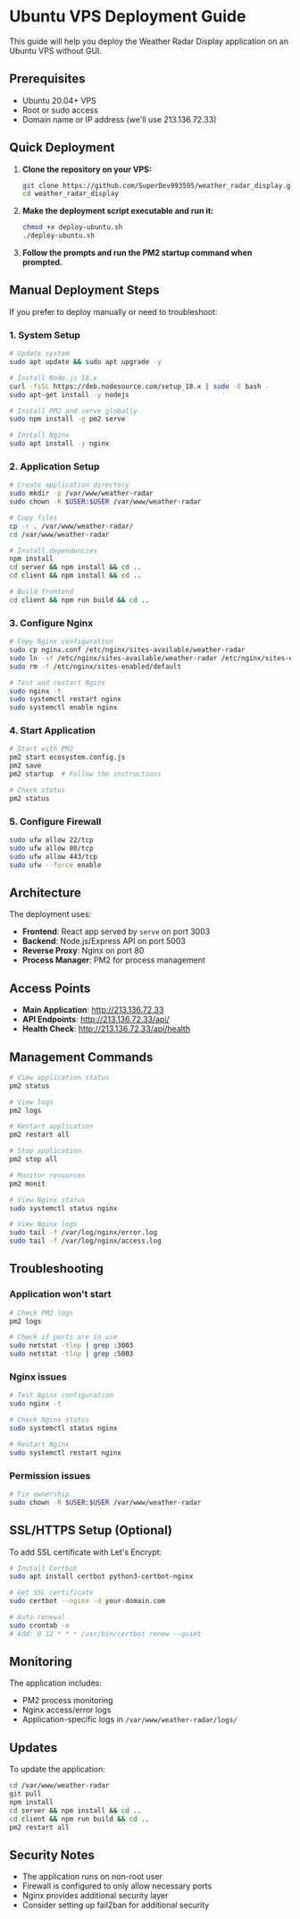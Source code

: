 # Ubuntu VPS Deployment Guide

This guide will help you deploy the Weather Radar Display application on an Ubuntu VPS without GUI.

## Prerequisites

- Ubuntu 20.04+ VPS
- Root or sudo access
- Domain name or IP address (we'll use 213.136.72.33)

## Quick Deployment

1. **Clone the repository on your VPS:**
   ```bash
   git clone https://github.com/SuperDev993595/weather_radar_display.git
   cd weather_radar_display
   ```

2. **Make the deployment script executable and run it:**
   ```bash
   chmod +x deploy-ubuntu.sh
   ./deploy-ubuntu.sh
   ```

3. **Follow the prompts and run the PM2 startup command when prompted.**

## Manual Deployment Steps

If you prefer to deploy manually or need to troubleshoot:

### 1. System Setup

```bash
# Update system
sudo apt update && sudo apt upgrade -y

# Install Node.js 18.x
curl -fsSL https://deb.nodesource.com/setup_18.x | sudo -E bash -
sudo apt-get install -y nodejs

# Install PM2 and serve globally
sudo npm install -g pm2 serve

# Install Nginx
sudo apt install -y nginx
```

### 2. Application Setup

```bash
# Create application directory
sudo mkdir -p /var/www/weather-radar
sudo chown -R $USER:$USER /var/www/weather-radar

# Copy files
cp -r . /var/www/weather-radar/
cd /var/www/weather-radar

# Install dependencies
npm install
cd server && npm install && cd ..
cd client && npm install && cd ..

# Build frontend
cd client && npm run build && cd ..
```

### 3. Configure Nginx

```bash
# Copy Nginx configuration
sudo cp nginx.conf /etc/nginx/sites-available/weather-radar
sudo ln -sf /etc/nginx/sites-available/weather-radar /etc/nginx/sites-enabled/
sudo rm -f /etc/nginx/sites-enabled/default

# Test and restart Nginx
sudo nginx -t
sudo systemctl restart nginx
sudo systemctl enable nginx
```

### 4. Start Application

```bash
# Start with PM2
pm2 start ecosystem.config.js
pm2 save
pm2 startup  # Follow the instructions

# Check status
pm2 status
```

### 5. Configure Firewall

```bash
sudo ufw allow 22/tcp
sudo ufw allow 80/tcp
sudo ufw allow 443/tcp
sudo ufw --force enable
```

## Architecture

The deployment uses:

- **Frontend**: React app served by `serve` on port 3003
- **Backend**: Node.js/Express API on port 5003
- **Reverse Proxy**: Nginx on port 80
- **Process Manager**: PM2 for process management

## Access Points

- **Main Application**: http://213.136.72.33
- **API Endpoints**: http://213.136.72.33/api/
- **Health Check**: http://213.136.72.33/api/health

## Management Commands

```bash
# View application status
pm2 status

# View logs
pm2 logs

# Restart application
pm2 restart all

# Stop application
pm2 stop all

# Monitor resources
pm2 monit

# View Nginx status
sudo systemctl status nginx

# View Nginx logs
sudo tail -f /var/log/nginx/error.log
sudo tail -f /var/log/nginx/access.log
```

## Troubleshooting

### Application won't start
```bash
# Check PM2 logs
pm2 logs

# Check if ports are in use
sudo netstat -tlnp | grep :3003
sudo netstat -tlnp | grep :5003
```

### Nginx issues
```bash
# Test Nginx configuration
sudo nginx -t

# Check Nginx status
sudo systemctl status nginx

# Restart Nginx
sudo systemctl restart nginx
```

### Permission issues
```bash
# Fix ownership
sudo chown -R $USER:$USER /var/www/weather-radar
```

## SSL/HTTPS Setup (Optional)

To add SSL certificate with Let's Encrypt:

```bash
# Install Certbot
sudo apt install certbot python3-certbot-nginx

# Get SSL certificate
sudo certbot --nginx -d your-domain.com

# Auto-renewal
sudo crontab -e
# Add: 0 12 * * * /usr/bin/certbot renew --quiet
```

## Monitoring

The application includes:
- PM2 process monitoring
- Nginx access/error logs
- Application-specific logs in `/var/www/weather-radar/logs/`

## Updates

To update the application:

```bash
cd /var/www/weather-radar
git pull
npm install
cd server && npm install && cd ..
cd client && npm run build && cd ..
pm2 restart all
```

## Security Notes

- The application runs on non-root user
- Firewall is configured to only allow necessary ports
- Nginx provides additional security layer
- Consider setting up fail2ban for additional security
